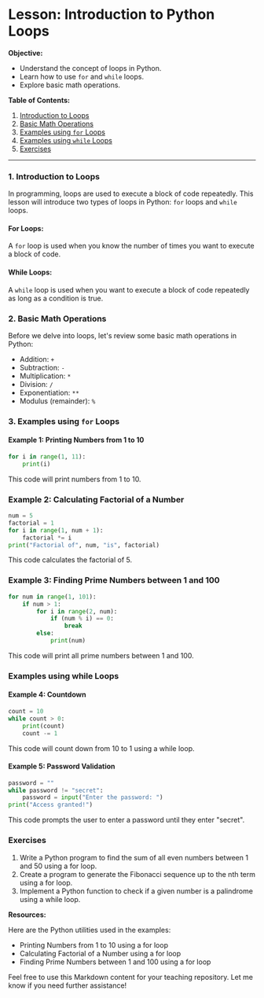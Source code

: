 # Lesson: Introduction to Python Loops

**Objective:**  
- Understand the concept of loops in Python.
- Learn how to use `for` and `while` loops.
- Explore basic math operations.

**Table of Contents:**
1. [Introduction to Loops](#1-introduction-to-loops)
2. [Basic Math Operations](#2-basic-math-operations)
3. [Examples using `for` Loops](#3-examples-using-for-loops)
4. [Examples using `while` Loops](#4-examples-using-while-loops)
5. [Exercises](#5-exercises)

---

### 1. Introduction to Loops

In programming, loops are used to execute a block of code repeatedly. This lesson will introduce two types of loops in Python: `for` loops and `while` loops.

#### For Loops:
A `for` loop is used when you know the number of times you want to execute a block of code.

#### While Loops:
A `while` loop is used when you want to execute a block of code repeatedly as long as a condition is true.

### 2. Basic Math Operations

Before we delve into loops, let's review some basic math operations in Python:

- Addition: `+`
- Subtraction: `-`
- Multiplication: `*`
- Division: `/`
- Exponentiation: `**`
- Modulus (remainder): `%`

### 3. Examples using `for` Loops

#### Example 1: Printing Numbers from 1 to 10

```python
for i in range(1, 11):
    print(i)
```
This code will print numbers from 1 to 10.

### Example 2: Calculating Factorial of a Number

```python
num = 5
factorial = 1
for i in range(1, num + 1):
    factorial *= i
print("Factorial of", num, "is", factorial)
```

This code calculates the factorial of 5.

### Example 3: Finding Prime Numbers between 1 and 100

```python
for num in range(1, 101):
    if num > 1:
        for i in range(2, num):
            if (num % i) == 0:
                break
        else:
            print(num)
```

This code will print all prime numbers between 1 and 100.

### Examples using while Loops

#### Example 4: Countdown

```python
count = 10
while count > 0:
    print(count)
    count -= 1
```

This code will count down from 10 to 1 using a while loop.

#### Example 5: Password Validation

```python
password = ""
while password != "secret":
    password = input("Enter the password: ")
print("Access granted!")
```

This code prompts the user to enter a password until they enter "secret".

### Exercises

1. Write a Python program to find the sum of all even numbers between 1 and 50 using a for loop.
2. Create a program to generate the Fibonacci sequence up to the nth term using a for loop.
3. Implement a Python function to check if a given number is a palindrome using a while loop.

**Resources:**

Here are the Python utilities used in the examples:

- Printing Numbers from 1 to 10 using a for loop
- Calculating Factorial of a Number using a for loop
- Finding Prime Numbers between 1 and 100 using a for loop

Feel free to use this Markdown content for your teaching repository. Let me know if you need further assistance!
